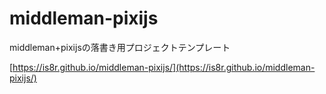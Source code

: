 # middleman-pixijs

middleman+pixijsの落書き用プロジェクトテンプレート

[https://is8r.github.io/middleman-pixijs/](https://is8r.github.io/middleman-pixijs/)